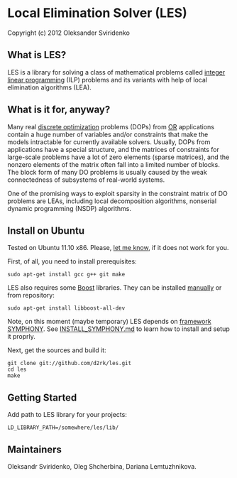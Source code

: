 # Local Elimination Solver (LES)

Copyright (c) 2012 Oleksander Sviridenko

## What is LES?

LES is a library for solving a class of mathematical problems called [integer
linear programming](http://en.wikipedia.org/wiki/Integer_linear_programming)
(ILP) problems and its variants with help of local elimination algorithms (LEA).

## What is it for, anyway?

Many real [discrete
optimization](http://en.wikipedia.org/wiki/Discrete_optimization) problems
(DOPs) from [OR](http://en.wikipedia.org/wiki/Operations_research) applications
contain a huge number of variables and/or constraints that make the models
intractable for currently available solvers. Usually, DOPs from applications
have a special structure, and the matrices of constraints for large-scale
problems have a lot of zero elements (sparse matrices), and the nonzero elements
of the matrix often fall into a limited number of blocks. The block form of many
DO problems is usually caused by the weak connectedness of subsystems of
real-world systems.

One of the promising ways to exploit sparsity in the constraint matrix
of DO problems are LEAs, including local decomposition algorithms,
nonserial dynamic programming (NSDP) algorithms.

## Install on Ubuntu

Tested on Ubuntu 11.10 x86. Please,
[let me know](https://github.com/d2rk/les/issues), if it does not
work for you.

First, of all, you need to install prerequisites:

    sudo apt-get install gcc g++ git make

LES also requires some [Boost](http://www.boost.org/) libraries.
They can be installed [manually](http://www.boost.org/doc/libs/1_48_0/more/getting_started/unix-variants.html#easy-build-and-install)
or from repository:

    sudo apt-get install libboost-all-dev

Note, on this moment (maybe temporary) LES depends on [framework
SYMPHONY](https://projects.coin-or.org/SYMPHONY). See
[INSTALL_SYMPHONY.md](https://github.com/d2rk/les/blob/relaxations/INSTALL_SYMPHONY.md#install-symphony)
to learn how to install and setup it proprly.

Next, get the sources and build it:

    git clone git://github.com/d2rk/les.git
    cd les
    make

## Getting Started

Add path to LES library for your projects:

    LD_LIBRARY_PATH=/somewhere/les/lib/

## Maintainers

Oleksandr Sviridenko, Oleg Shcherbina, Dariana Lemtuzhnikova.
